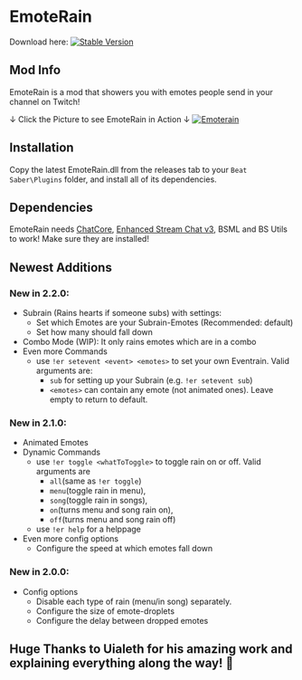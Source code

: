 # EmoteRain
Download here: [![Stable Version](https://img.shields.io/badge/Stable-2.2.0-brightgreen)](https://github.com/SetCr4/EmoteRain/releases/latest)


## Mod Info

EmoteRain is a mod that showers you with emotes people send in your channel on Twitch!

↓ Click the Picture to see EmoteRain in Action ↓
[![Emoterain](https://i.imgur.com/9dLOjMw.png)](https://imgur.com/a/HJWC4Tv)
  

## Installation

Copy the latest EmoteRain.dll from the releases tab to your `Beat Saber\Plugins` folder, and install all of its dependencies.

  

## Dependencies

EmoteRain needs [ChatCore](https://github.com/brian91292/ChatCore), [Enhanced Stream Chat v3](https://github.com/brian91292/EnhancedStreamChat-v3), BSML and BS Utils to work! Make sure they are installed!

  ## Newest Additions 
  ### New in 2.2.0:
  - Subrain (Rains hearts if someone subs) with settings:
    - Set which Emotes are your Subrain-Emotes (Recommended: default)
    - Set how many should fall down 
  - Combo Mode (WIP): It only rains emotes which are in a combo
  - Even more Commands
    - use `!er setevent <event> <emotes>` to set your own Eventrain. Valid arguments are:
      - `sub` for setting up your Subrain (e.g. `!er setevent sub`)
      - `<emotes>` can contain any emote (not animated ones). Leave empty to return to default.
  ### New in 2.1.0:
  - Animated Emotes
  - Dynamic Commands
    - use `!er toggle <whatToToggle>` to toggle rain on or off. Valid arguments are
      - `all`(same as `!er toggle`)
      - `menu`(toggle rain in menu), 
      - `song`(toggle rain in songs), 
      - `on`(turns menu and song rain on), 
      - `off`(turns menu and song rain off)
    - use `!er help` for a helppage
  - Even more config options
	  - Configure the speed at which emotes fall down
  ### New in 2.0.0: 
  - Config options
    - Disable each type of rain (menu/in song) separately.
    - Configure the size of emote-droplets
    - Configure the delay between dropped emotes
  

  
  
## Huge Thanks to Uialeth for his amazing work and explaining everything along the way! :sparkling_heart:
